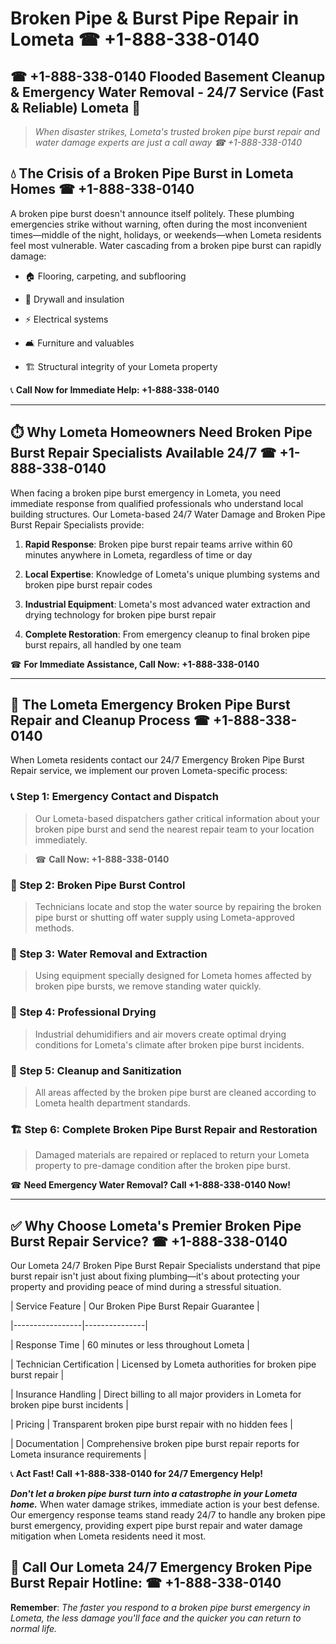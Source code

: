 # Broken Pipe & Burst Pipe Repair in Lometa ☎ +1-888-338-0140  
## ☎ +1-888-338-0140 Flooded Basement Cleanup & Emergency Water Removal - 24/7 Service (Fast & Reliable) Lometa 🚨  

> *When disaster strikes, Lometa's trusted broken pipe burst repair and water damage experts are just a call away ☎ +1-888-338-0140*  

## 💧 The Crisis of a Broken Pipe Burst in Lometa Homes ☎ +1-888-338-0140  

A broken pipe burst doesn't announce itself politely. These plumbing emergencies strike without warning, often during the most inconvenient times—middle of the night, holidays, or weekends—when Lometa residents feel most vulnerable. Water cascading from a broken pipe burst can rapidly damage:  

* 🏠 Flooring, carpeting, and subflooring  
* 🧱 Drywall and insulation  
* ⚡ Electrical systems  
* 🛋️ Furniture and valuables  
* 🏗️ Structural integrity of your Lometa property  

📞 **Call Now for Immediate Help: +1-888-338-0140**  

---  

## ⏱️ Why Lometa Homeowners Need Broken Pipe Burst Repair Specialists Available 24/7 ☎ +1-888-338-0140  

When facing a broken pipe burst emergency in Lometa, you need immediate response from qualified professionals who understand local building structures. Our Lometa-based 24/7 Water Damage and Broken Pipe Burst Repair Specialists provide:  

1. **Rapid Response**: Broken pipe burst repair teams arrive within 60 minutes anywhere in Lometa, regardless of time or day  
2. **Local Expertise**: Knowledge of Lometa's unique plumbing systems and broken pipe burst repair codes  
3. **Industrial Equipment**: Lometa's most advanced water extraction and drying technology for broken pipe burst repair  
4. **Complete Restoration**: From emergency cleanup to final broken pipe burst repairs, all handled by one team  

☎ **For Immediate Assistance, Call Now: +1-888-338-0140**  

---  

## 🔧 The Lometa Emergency Broken Pipe Burst Repair and Cleanup Process ☎ +1-888-338-0140  

When Lometa residents contact our 24/7 Emergency Broken Pipe Burst Repair service, we implement our proven Lometa-specific process:  

### 📞 Step 1: Emergency Contact and Dispatch  
> Our Lometa-based dispatchers gather critical information about your broken pipe burst and send the nearest repair team to your location immediately.  
> ☎ **Call Now: +1-888-338-0140**  

### 🚿 Step 2: Broken Pipe Burst Control  
> Technicians locate and stop the water source by repairing the broken pipe burst or shutting off water supply using Lometa-approved methods.  

### 🌊 Step 3: Water Removal and Extraction  
> Using equipment specially designed for Lometa homes affected by broken pipe bursts, we remove standing water quickly.  

### 💨 Step 4: Professional Drying  
> Industrial dehumidifiers and air movers create optimal drying conditions for Lometa's climate after broken pipe burst incidents.  

### 🧼 Step 5: Cleanup and Sanitization  
> All areas affected by the broken pipe burst are cleaned according to Lometa health department standards.  

### 🏗️ Step 6: Complete Broken Pipe Burst Repair and Restoration  
> Damaged materials are repaired or replaced to return your Lometa property to pre-damage condition after the broken pipe burst.  

☎ **Need Emergency Water Removal? Call +1-888-338-0140 Now!**  

---  

## ✅ Why Choose Lometa's Premier Broken Pipe Burst Repair Service? ☎ +1-888-338-0140  

Our Lometa 24/7 Broken Pipe Burst Repair Specialists understand that pipe burst repair isn't just about fixing plumbing—it's about protecting your property and providing peace of mind during a stressful situation.  

| Service Feature | Our Broken Pipe Burst Repair Guarantee |  
|-----------------|---------------|  
| Response Time | 60 minutes or less throughout Lometa |  
| Technician Certification | Licensed by Lometa authorities for broken pipe burst repair |  
| Insurance Handling | Direct billing to all major providers in Lometa for broken pipe burst incidents |  
| Pricing | Transparent broken pipe burst repair with no hidden fees |  
| Documentation | Comprehensive broken pipe burst repair reports for Lometa insurance requirements |  

📞 **Act Fast! Call +1-888-338-0140 for 24/7 Emergency Help!**  

***Don't let a broken pipe burst turn into a catastrophe in your Lometa home.*** When water damage strikes, immediate action is your best defense. Our emergency response teams stand ready 24/7 to handle any broken pipe burst emergency, providing expert pipe burst repair and water damage mitigation when Lometa residents need it most.  

## 📱 Call Our Lometa 24/7 Emergency Broken Pipe Burst Repair Hotline: ☎ +1-888-338-0140  

**Remember**: *The faster you respond to a broken pipe burst emergency in Lometa, the less damage you'll face and the quicker you can return to normal life.*